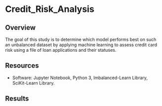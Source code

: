 # Credit_Risk_Analysis

## Overview

The goal of this study is to determine which model performs best on such an unbalanced dataset by applying machine learning to assess credit card risk using a file of loan applications and their statuses. 

## Resources

- Software: Jupyter Notebook, Python 3, Imbalanced-Learn Library, SciKit-Learn Library.

## Results
